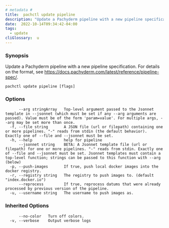 ```yaml
---
# metadata # 
title:  pachctl update pipeline
description: "Update a Pachyderm pipeline with a new pipeline specification. For details on the format, see https://docs.pachyderm.com/latest/reference/pipeline-spec/."
date:  2022-10-14T09:34:42-04:00
tags:
  - update
cliGlossary:  u
---
```


### Synopsis

Update a Pachyderm pipeline with a new pipeline specification. For details on the format, see https://docs.pachyderm.com/latest/reference/pipeline-spec/.

```
pachctl update pipeline [flags]
```

### Options

```
      --arg stringArray   Top-level argument passed to the Jsonnet template in --jsonnet (which must be set if any --arg arguments are passed). Value must be of the form 'param=value'. For multiple args, --arg may be set more than once.
  -f, --file string       A JSON file (url or filepath) containing one or more pipelines. "-" reads from stdin (the default behavior). Exactly one of --file and --jsonnet must be set.
  -h, --help              help for pipeline
      --jsonnet string    BETA: A Jsonnet template file (url or filepath) for one or more pipelines. "-" reads from stdin. Exactly one of --file and --jsonnet must be set. Jsonnet templates must contain a top-level function; strings can be passed to this function with --arg (below)
  -p, --push-images       If true, push local docker images into the docker registry.
  -r, --registry string   The registry to push images to. (default "index.docker.io")
      --reprocess         If true, reprocess datums that were already processed by previous version of the pipeline.
  -u, --username string   The username to push images as.
```

### Inherited Options

```
      --no-color   Turn off colors.
  -v, --verbose    Output verbose logs
```

